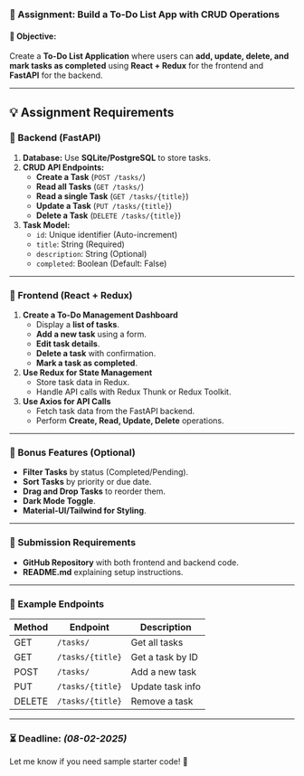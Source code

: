 ### **📌 Assignment: Build a To-Do List App with CRUD Operations**  

#### **🎯 Objective:**  
Create a **To-Do List Application** where users can **add, update, delete, and mark tasks as completed** using **React + Redux** for the frontend and **FastAPI** for the backend.  

---

## **💡 Assignment Requirements**  

### **🔹 Backend (FastAPI)**
1. **Database:** Use **SQLite/PostgreSQL** to store tasks.
2. **CRUD API Endpoints:**
   - **Create a Task** (`POST /tasks/`)
   - **Read all Tasks** (`GET /tasks/`)
   - **Read a single Task** (`GET /tasks/{title}`)
   - **Update a Task** (`PUT /tasks/{title}`)
   - **Delete a Task** (`DELETE /tasks/{title}`)
3. **Task Model:**
   - `id`: Unique identifier (Auto-increment)
   - `title`: String (Required)
   - `description`: String (Optional)
   - `completed`: Boolean (Default: False)

---

### **🔹 Frontend (React + Redux)**
1. **Create a To-Do Management Dashboard**
   - Display a **list of tasks**.
   - **Add a new task** using a form.
   - **Edit task details**.
   - **Delete a task** with confirmation.
   - **Mark a task as completed**.
2. **Use Redux for State Management**
   - Store task data in Redux.
   - Handle API calls with Redux Thunk or Redux Toolkit.
3. **Use Axios for API Calls**
   - Fetch task data from the FastAPI backend.
   - Perform **Create, Read, Update, Delete** operations.

---

### **🚀 Bonus Features (Optional)**
- **Filter Tasks** by status (Completed/Pending).
- **Sort Tasks** by priority or due date.
- **Drag and Drop Tasks** to reorder them.
- **Dark Mode Toggle**.
- **Material-UI/Tailwind for Styling**.

---

### **📌 Submission Requirements**
- **GitHub Repository** with both frontend and backend code.
- **README.md** explaining setup instructions.

---

### **🔗 Example Endpoints**
| Method | Endpoint       | Description            |
|--------|---------------|------------------------|
| GET    | `/tasks/`      | Get all tasks         |
| GET    | `/tasks/{title}`  | Get a task by ID      |
| POST   | `/tasks/`      | Add a new task        |
| PUT    | `/tasks/{title}`  | Update task info      |
| DELETE | `/tasks/{title}`  | Remove a task         |

---

### **⏳ Deadline**: _(08-02-2025)_  
Let me know if you need sample starter code! 🚀
